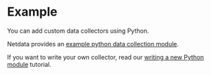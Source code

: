 <!--
title: "Example"
custom_edit_url: "https://github.com/netdata/netdata/edit/master/collectors/python.d.plugin/example/README.md"
sidebar_label: "example-python.d.plugin"
learn_status: "Published"
learn_topic_type: "References"
learn_rel_path: "Uncategorized"
-->

# Example

You can add custom data collectors using Python.

Netdata provides an [example python data collection module](https://github.com/netdata/netdata/tree/master/collectors/python.d.plugin/example).

If you want to write your own collector, read our [writing a new Python module](/collectors/python.d.plugin/README.md#how-to-write-a-new-module) tutorial.


